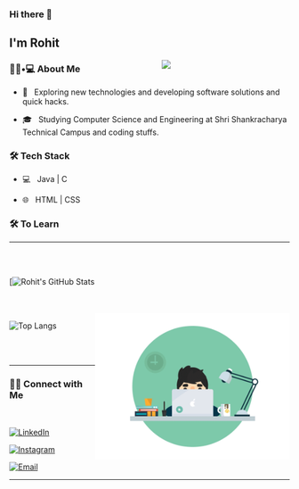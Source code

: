 ### Hi there 👋<h2> I'm Rohit</h2>

<img align='right' src="https://media.giphy.com/media/M9gbBd9nbDrOTu1Mqx/giphy.gif" width="230">

<h3> 👨🏻•💻 About Me </h3>



- 🤔 &nbsp; Exploring new technologies and developing software solutions and quick hacks.

- 🎓 &nbsp; Studying Computer Science and Engineering at Shri Shankracharya Technical Campus and coding stuffs.





<h3>🛠 Tech Stack</h3>



- 💻 &nbsp;  Java | C  

- 🌐 &nbsp; HTML | CSS

<!--



- 🔧 &nbsp; Git | Markdown

- 🖥 &nbsp; Illustrator| Photoshop | InDesign

-->



<h3>🛠 To Learn</h3>


<hr>



<br/><br/>

[![Rohit's GitHub Stats](https://github.com/Rohit-code07)

<br/>

<br/>

<img src="https://github.com/nirala69/nirala69/blob/master/70804f7e25b11f29db904f2fa7b4cd9d.gif" width="350" align='right'>

![Top Langs](https://github-readme-stats.vercel.app/api/top-langs/?username=shivam0110&show_icons=true)

<br><br>



<hr>



<h3> 🤝🏻 Connect with Me </h3>

<br>



<p align="center">


<a href="https://www.linkedin.com/in/rohit-verma-15b975304?utm_source=share&utm_campaign=share_via&utm_content=profile&utm_medium=android_app"><img alt="LinkedIn" src="https://img.shields.io/badge/LinkedIn-Shivam%20Malpani-blue?style=flat-square&logo=linkedin"></a>

<a href="https://www.instagram.com/rohitmi077/"><img alt="Instagram" src="https://img.shields.io/badge/Instagram-i_disbalance-black?style=flat-square&logo=instagram"></a>

<a href="mailto:rohitgcode20@gmail.com"><img alt="Email" src="https://img.shields.io/badge/Email-rohitgcode20@gmail.com-blue?style=flat-square&logo=gmail"></a>

</p>










<hr>
